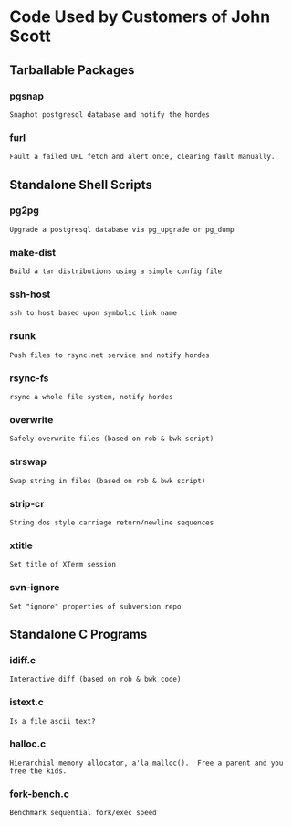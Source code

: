 #  Code Used by Customers of John Scott

##  Tarballable Packages

###  pgsnap
	Snaphot postgresql database and notify the hordes

###  furl
	Fault a failed URL fetch and alert once, clearing fault manually.

## Standalone Shell Scripts

###  pg2pg
	Upgrade a postgresql database via pg_upgrade or pg_dump

###  make-dist
	Build a tar distributions using a simple config file

###  ssh-host
	ssh to host based upon symbolic link name

###  rsunk
	Push files to rsync.net service and notify hordes

###  rsync-fs
	rsync a whole file system, notify hordes

###  overwrite
	Safely overwrite files (based on rob & bwk script)

###  strswap
	Swap string in files (based on rob & bwk script)

###  strip-cr
	String dos style carriage return/newline sequences

###  xtitle
	Set title of XTerm session

###  svn-ignore
	Set "ignore" properties of subversion repo

##  Standalone C Programs

###  idiff.c
	Interactive diff (based on rob & bwk code)

###  istext.c
	Is a file ascii text?

###  halloc.c
	Hierarchial memory allocator, a'la malloc().  Free a parent and you free the kids.

###  fork-bench.c
	Benchmark sequential fork/exec speed
